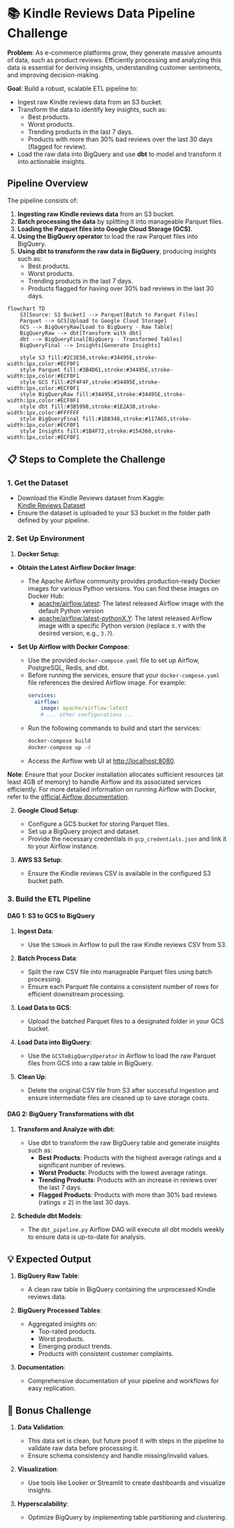 # 📚 **Kindle Reviews Data Pipeline Challenge**

**Problem**: As e-commerce platforms grow, they generate massive amounts of data, such as product reviews. Efficiently processing and analyzing this data is essential for deriving insights, understanding customer sentiments, and improving decision-making.

**Goal**: Build a robust, scalable ETL pipeline to:
- Ingest raw Kindle reviews data from an S3 bucket.
- Transform the data to identify key insights, such as:
  - Best products.
  - Worst products.
  - Trending products in the last 7 days.
  - Products with more than 30% bad reviews over the last 30 days (flagged for review).
- Load the raw data into BigQuery and use **dbt** to model and transform it into actionable insights.


## **Pipeline Overview**

The pipeline consists of:
1. **Ingesting raw Kindle reviews data** from an S3 bucket.
2. **Batch processing the data** by splitting it into manageable Parquet files.
3. **Loading the Parquet files into Google Cloud Storage (GCS)**.
4. **Using the BigQuery operator** to load the raw Parquet files into BigQuery.
5. **Using dbt to transform the raw data in BigQuery**, producing insights such as:
   - Best products.
   - Worst products.
   - Trending products in the last 7 days.
   - Products flagged for having over 30% bad reviews in the last 30 days.


```mermaid
flowchart TD
    S3[Source: S3 Bucket] --> Parquet[Batch to Parquet Files]
    Parquet --> GCS[Upload to Google Cloud Storage]
    GCS --> BigQueryRaw[Load to BigQuery - Raw Table]
    BigQueryRaw --> dbt[Transform with dbt]
    dbt --> BigQueryFinal[BigQuery - Transformed Tables]
    BigQueryFinal --> Insights[Generate Insights]

    style S3 fill:#2C3E50,stroke:#34495E,stroke-width:1px,color:#ECF0F1
    style Parquet fill:#3B4D61,stroke:#34495E,stroke-width:1px,color:#ECF0F1
    style GCS fill:#2F4F4F,stroke:#34495E,stroke-width:1px,color:#ECF0F1
    style BigQueryRaw fill:#34495E,stroke:#34495E,stroke-width:1px,color:#ECF0F1
    style dbt fill:#3B5998,stroke:#1E2A38,stroke-width:1px,color:#FFFFFF
    style BigQueryFinal fill:#1D8348,stroke:#117A65,stroke-width:1px,color:#ECF0F1
    style Insights fill:#1B4F72,stroke:#154360,stroke-width:1px,color:#ECF0F1
```


## 📋 **Steps to Complete the Challenge**

### **1. Get the Dataset**

- Download the Kindle Reviews dataset from Kaggle:  
  [Kindle Reviews Dataset](https://www.kaggle.com/datasets/bharadwaj6/kindle-reviews)  
- Ensure the dataset is uploaded to your S3 bucket in the folder path defined by your pipeline.


### **2. Set Up Environment**

1. **Docker Setup**:

- **Obtain the Latest Airflow Docker Image**:
  - The Apache Airflow community provides production-ready Docker images for various Python versions. You can find these images on Docker Hub:
    - [apache/airflow:latest](https://hub.docker.com/r/apache/airflow): The latest released Airflow image with the default Python version
    - [apache/airflow:latest-pythonX.Y](https://hub.docker.com/r/apache/airflow): The latest released Airflow image with a specific Python version (replace `X.Y` with the desired version, e.g., `3.7`).

- **Set Up Airflow with Docker Compose**:
  - Use the provided `docker-compose.yaml` file to set up Airflow, PostgreSQL, Redis, and dbt.
  - Before running the services, ensure that your `docker-compose.yaml` file references the desired Airflow image. For example:
    ```yaml
    services:
      airflow:
        image: apache/airflow:latest
        # ... other configurations ...
    ```
  - Run the following commands to build and start the services:
    ```bash
    docker-compose build
    docker-compose up -d
    ```
  - Access the Airflow web UI at [http://localhost:8080](http://localhost:8080).

**Note**: Ensure that your Docker installation allocates sufficient resources (at least 4GB of memory) to handle Airflow and its associated services efficiently. For more detailed information on running Airflow with Docker, refer to the [official Airflow documentation](https://airflow.apache.org/docs/apache-airflow/stable/howto/docker-compose/index.html).


2. **Google Cloud Setup**:
   - Configure a GCS bucket for storing Parquet files.
   - Set up a BigQuery project and dataset.
   - Provide the necessary credentials in `gcp_credentials.json` and link it to your Airflow instance.

3. **AWS S3 Setup**:
   - Ensure the Kindle reviews CSV is available in the configured S3 bucket path.


### **3. Build the ETL Pipeline**

#### **DAG 1: S3 to GCS to BigQuery**

1. **Ingest Data**:
   - Use the `S3Hook` in Airflow to pull the raw Kindle reviews CSV from S3.

2. **Batch Process Data**:
   - Split the raw CSV file into manageable Parquet files using batch processing.
   - Ensure each Parquet file contains a consistent number of rows for efficient downstream processing.

3. **Load Data to GCS**:
   - Upload the batched Parquet files to a designated folder in your GCS bucket.

4. **Load Data into BigQuery**:
   - Use the `GCSToBigQueryOperator` in Airflow to load the raw Parquet files from GCS into a raw table in BigQuery.

5. **Clean Up**:
   - Delete the original CSV file from S3 after successful ingestion and ensure intermediate files are cleaned up to save storage costs.

#### **DAG 2: BigQuery Transformations with dbt**

1. **Transform and Analyze with dbt**:
   - Use dbt to transform the raw BigQuery table and generate insights such as:
     - **Best Products**: Products with the highest average ratings and a significant number of reviews.
     - **Worst Products**: Products with the lowest average ratings.
     - **Trending Products**: Products with an increase in reviews over the last 7 days.
     - **Flagged Products**: Products with more than 30% bad reviews (ratings ≤ 2) in the last 30 days.

2. **Schedule dbt Models**:
   - The `dbt_pipeline.py` Airflow DAG will execute all dbt models weekly to ensure data is up-to-date for analysis.


## 💡 **Expected Output**

1. **BigQuery Raw Table**:
   - A clean raw table in BigQuery containing the unprocessed Kindle reviews data.

2. **BigQuery Processed Tables**:
   - Aggregated insights on:
     - Top-rated products.
     - Worst products.
     - Emerging product trends.
     - Products with consistent customer complaints.

3. **Documentation**:
   - Comprehensive documentation of your pipeline and workflows for easy replication.


## 🚀 **Bonus Challenge**

1. **Data Validation**:
   - This data set is clean, but future proof it with steps in the pipeline to validate raw data before processing it.
   - Ensure schema consistency and handle missing/invalid values.

2. **Visualization**:
   - Use tools like Looker or Streamlit to create dashboards and visualize insights.

3. **Hyperscalability**:
   - Optimize BigQuery by implementing table partitioning and clustering.
